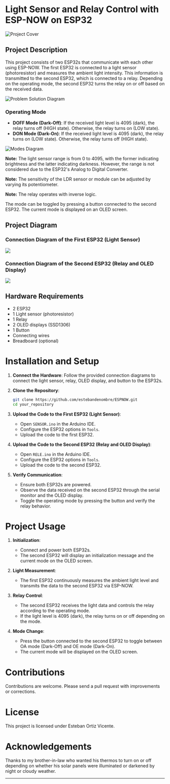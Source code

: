 # Light Sensor and Relay Control with ESP-NOW on ESP32
![Project Cover](images/A_cover_page_for_a_project_titled_'Light_Sensor_an.webp)
## Project Description

This project consists of two ESP32s that communicate with each other using ESP-NOW. The first ESP32 is connected to a light sensor (photoresistor) and measures the ambient light intensity. This information is transmitted to the second ESP32, which is connected to a relay. Depending on the operating mode, the second ESP32 turns the relay on or off based on the received data.

![Problem Solution Diagram](diagrama_solucion.svg)

### Operating Mode

- **DOFF Mode (Dark-Off)**: If the received light level is 4095 (dark), the relay turns off (HIGH state). Otherwise, the relay turns on (LOW state).
- **DON Mode (Dark-On)**: If the received light level is 4095 (dark), the relay turns on (LOW state). Otherwise, the relay turns off (HIGH state).

![Modes Diagram](diagrama_modos.svg)

**Note:** The light sensor range is from 0 to 4095, with the former indicating brightness and the latter indicating darkness. However, the range is not considered due to the ESP32's Analog to Digital Converter. 

**Note:** The sensitivity of the LDR sensor or module can be adjusted by varying its potentiometer. 

**Note:** The relay operates with inverse logic.

The mode can be toggled by pressing a button connected to the second ESP32. The current mode is displayed on an OLED screen.

## Project Diagram

### Connection Diagram of the First ESP32 (Light Sensor)

![](diagrama_conexion_senso.svg)

### Connection Diagram of the Second ESP32 (Relay and OLED Display)

![](diagrama_rele.svg)

## Hardware Requirements
- 2 ESP32
- 1 Light sensor (photoresistor)
- 1 Relay
- 2 OLED displays (SSD1306)
- 1 Button
- Connecting wires
- Breadboard (optional)

# Installation and Setup

1. **Connect the Hardware**: Follow the provided connection diagrams to connect the light sensor, relay, OLED display, and button to the ESP32s.
   
2. **Clone the Repository**:

    ```sh
    git clone https://github.com/estebandenombre/ESPNOW.git
    cd your_repository
    ```

3. **Upload the Code to the First ESP32 (Light Sensor)**:
   - Open `SENSOR.ino` in the Arduino IDE.
   - Configure the ESP32 options in `Tools`.
   - Upload the code to the first ESP32.

4. **Upload the Code to the Second ESP32 (Relay and OLED Display)**:
   - Open `RELE.ino` in the Arduino IDE.
   - Configure the ESP32 options in `Tools`.
   - Upload the code to the second ESP32.

5. **Verify Communication**:
   - Ensure both ESP32s are powered.
   - Observe the data received on the second ESP32 through the serial monitor and the OLED display.
   - Toggle the operating mode by pressing the button and verify the relay behavior.

# Project Usage

1. **Initialization**:
   - Connect and power both ESP32s.
   - The second ESP32 will display an initialization message and the current mode on the OLED screen.

2. **Light Measurement**:
   - The first ESP32 continuously measures the ambient light level and transmits the data to the second ESP32 via ESP-NOW.

3. **Relay Control**:
   - The second ESP32 receives the light data and controls the relay according to the operating mode.
   - If the light level is 4095 (dark), the relay turns on or off depending on the mode.

4. **Mode Change**:
   - Press the button connected to the second ESP32 to toggle between OA mode (Dark-Off) and OE mode (Dark-On).
   - The current mode will be displayed on the OLED screen.

# Contributions

Contributions are welcome. Please send a pull request with improvements or corrections.

# License

This project is licensed under Esteban Ortiz Vicente.

# Acknowledgements

Thanks to my brother-in-law who wanted his thermos to turn on or off depending on whether his solar panels were illuminated or darkened by night or cloudy weather.

---
